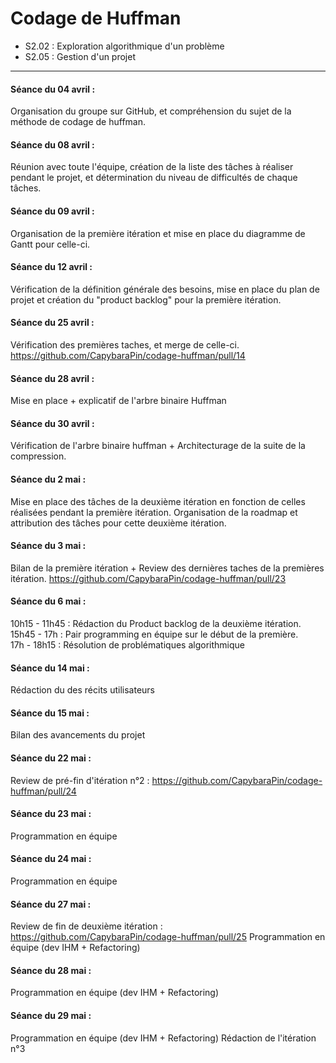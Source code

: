 # Codage de Huffman
- S2.02 : Exploration algorithmique d'un problème
- S2.05 : Gestion d'un projet
<hr>

#### Séance du 04 avril : 

Organisation du groupe sur GitHub, et compréhension du sujet de la méthode de codage de huffman. 

#### Séance du 08 avril : 

Réunion avec toute l'équipe, création de la liste des tâches à réaliser pendant le projet, 
et détermination du niveau de difficultés de chaque tâches. 

#### Séance du 09 avril : 

Organisation de la première itération et mise en place du diagramme de Gantt pour celle-ci.


#### Séance du 12 avril : 

Vérification de la définition générale des besoins, mise en place du plan de projet et création du "product backlog" pour la première itération. 

#### Séance du 25 avril :

Vérification des premières taches, et merge de celle-ci. https://github.com/CapybaraPin/codage-huffman/pull/14

#### Séance du 28 avril :

Mise en place + explicatif de l'arbre binaire Huffman

#### Séance du 30 avril :

Vérification de l'arbre binaire huffman + Architecturage de la suite de la compression. 

#### Séance du 2 mai : 

Mise en place des tâches de la deuxième itération en fonction de celles réalisées pendant la première itération. 
Organisation de la roadmap et attribution des tâches pour cette deuxième itération. 

#### Séance du 3 mai : 

Bilan de la première itération + Review des dernières taches de la premières itération. https://github.com/CapybaraPin/codage-huffman/pull/23

#### Séance du 6 mai : 

10h15 - 11h45 : Rédaction du Product backlog de la deuxième itération. <br>
15h45 - 17h : Pair programming en équipe sur le début de la première. <br>
17h - 18h15 : Résolution de problématiques algorithmique

#### Séance du 14 mai :

Rédaction du des récits utilisateurs

#### Séance du 15 mai : 

Bilan des avancements du projet

#### Séance du 22 mai : 

Review de pré-fin d'itération n°2 : https://github.com/CapybaraPin/codage-huffman/pull/24

#### Séance du 23 mai : 

Programmation en équipe

#### Séance du 24 mai : 

Programmation en équipe

#### Séance du 27 mai : 

Review de fin de deuxième itération : https://github.com/CapybaraPin/codage-huffman/pull/25
Programmation en équipe (dev IHM + Refactoring)

#### Séance du 28 mai : 

Programmation en équipe (dev IHM + Refactoring)

#### Séance du 29 mai : 

Programmation en équipe (dev IHM + Refactoring)
Rédaction de l'itération n°3

